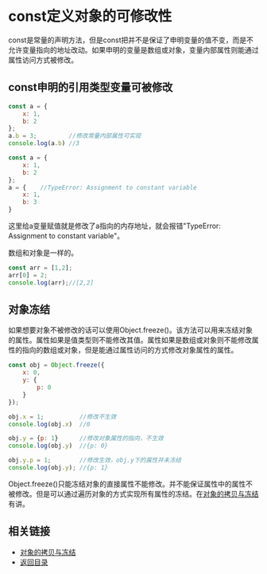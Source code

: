 # const定义对象的可修改性
const是常量的声明方法，但是const把并不是保证了申明变量的值不变，而是不允许变量指向的地址改动。如果申明的变量是数组或对象，变量内部属性则能通过属性访问方式被修改。
## const申明的引用类型变量可被修改
```javascript
const a = {
    x: 1,
    b: 2
};
a.b = 3;         //修改常量内部属性可实现
console.log(a.b) //3
```
```javascript
const a = {
    x: 1,
    b: 2
};
a = {    //TypeError: Assignment to constant variable
    x: 1,
    b: 3
}
```
这里给a变量赋值就是修改了a指向的内存地址，就会报错"TypeError: Assignment to constant variable"。

数组和对象是一样的。
```javascript
const arr = [1,2];
arr[0] = 2;
console.log(arr);//[2,2]
```
## 对象冻结
如果想要对象不被修改的话可以使用Object.freeze()。该方法可以用来冻结对象的属性。属性如果是值类型则不能修改其值。属性如果是数组或对象则不能修改属性的指向的数组或对象，但是能通过属性访问的方式修改对象属性的属性。
```javascript
const obj = Object.freeze({
    x: 0,
    y: {
        p: 0
    }
});

obj.x = 1;          //修改不生效
console.log(obj.x)  //0

obj.y = {p: 1}      //修改对象属性的指向，不生效
console.log(obj.y)  //{p: 0}

obj.y.p = 1;        //修改生效，obj.y下的属性并未冻结
console.log(obj.y); //{p: 1}
```
Object.freeze()只能冻结对象的直接属性不能修改。并不能保证属性中的属性不被修改。但是可以通过遍历对象的方式实现所有属性的冻结。在[对象的拷贝与冻结](/es6/objectCopyFreeze.md)有讲。

## 相关链接
* [对象的拷贝与冻结](/js/objectCopyFreeze.md)
* [返回目录](/README.md)
